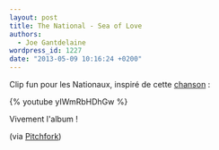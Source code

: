 ```yaml
---
layout: post
title: The National - Sea of Love
authors:
  - Joe Gantdelaine
wordpress_id: 1227
date: "2013-05-09 10:16:24 +0200"
---
```


Clip fun pour les Nationaux, inspiré de cette
[chanson](http://www.youtube.com/watch?v=FyCsJAj69sc) :

{% youtube yIWmRbHDhGw %}

Vivement l'album !

(via
[Pitchfork](http://pitchfork.com/news/50660-watch-the-video-for-the-nationals-sea-of-love/))
